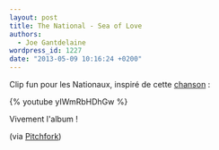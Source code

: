 ```yaml
---
layout: post
title: The National - Sea of Love
authors:
  - Joe Gantdelaine
wordpress_id: 1227
date: "2013-05-09 10:16:24 +0200"
---
```


Clip fun pour les Nationaux, inspiré de cette
[chanson](http://www.youtube.com/watch?v=FyCsJAj69sc) :

{% youtube yIWmRbHDhGw %}

Vivement l'album !

(via
[Pitchfork](http://pitchfork.com/news/50660-watch-the-video-for-the-nationals-sea-of-love/))
